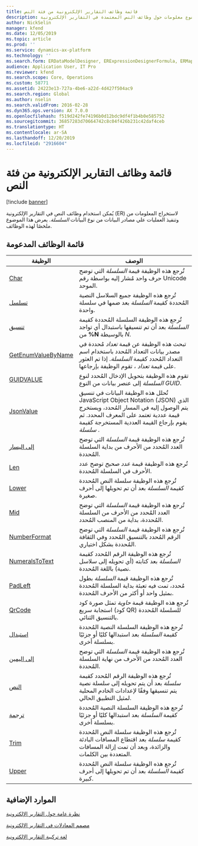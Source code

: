 ```yaml
---
title: قائمة وظائف التقارير الإلكترونية من فئة النص
description: يوفر هذا الموضوع معلومات حول وظائف النص المعتمدة في التقارير الإلكترونية (ER).
author: NickSelin
manager: kfend
ms.date: 12/05/2019
ms.topic: article
ms.prod: ''
ms.service: dynamics-ax-platform
ms.technology: ''
ms.search.form: ERDataModelDesigner, ERExpressionDesignerFormula, ERMappedFormatDesigner, ERModelMappingDesigner
audience: Application User, IT Pro
ms.reviewer: kfend
ms.search.scope: Core, Operations
ms.custom: 58771
ms.assetid: 24223e13-727a-4be6-a22d-4d427f504ac9
ms.search.region: Global
ms.author: nselin
ms.search.validFrom: 2016-02-28
ms.dyn365.ops.version: AX 7.0.0
ms.openlocfilehash: f519d242fe74196b0d12bdc9df4f1b4b0e585752
ms.sourcegitcommit: 36857283d70664742c8c04f426b231c42daf4ceb
ms.translationtype: HT
ms.contentlocale: ar-SA
ms.lasthandoff: 12/20/2019
ms.locfileid: "2916604"
---
```

# <a name="list-of-er-functions-of-the-text-category"></a>قائمة وظائف التقارير الإلكترونية من فئة النص

[!include [banner](../includes/banner.md)]

يُمكن استخدام وظائف النص في التقارير الإلكترونية (ER) لاستخراج المعلومات من وتنفيذ العمليات علي مصادر البيانات من نوع البيانات *السلسلة*. يعرض هذا الموضوع ملخصًا لهذه الوظائف.

## <a name="list-of-supported-functions"></a>قائمة الوظائف المدعومة

| الوظيفة | ‏‏الوصف |
|----------|-------------|
| [Char](er-functions-text-char.md) | تُرجع هذه الوظيفة قيمة *السلسلة* التي توضح حرف واحد مُشار إليه بواسطة رقم Unicode الموحد. |
| [تسلسل](er-functions-text-concatenate.md) | تُرجع هذه الوظيفة جميع السلاسل النصية المُحددة كقيمة *السلسلة* بعد ضمها في سلسلة واحدة. |
| [تنسيق](er-functions-text-format.md) | تُرجع هذه الوظيفة السلسلة المُحددة كقيمة *السلسلة* بعد أن تم تنسيقها باستبدال أي تواجد من **%N** بالوسيطة *N*. |
| [GetEnumValueByName](er-functions-text-getenumvaluebyname.md) | تبحث هذه الوظيفة عن قيمة *تعداد* مُحددة في مصدر بيانات التعداد المُحدد باستخدام اسم التعداد المُحدد كقيمة *السلسلة*. إذا تم العثور على قيمة *تعداد* ، تقوم الوظيفة بإرجاعها. |
| [GUIDVALUE](er-functions-text-guidvalue.md) | تقوم هذه الوظيفة بتحويل الإدخال المُحدد لنوع *السلسلة* إلى عنصر بيانات من النوع *GUID*. |
| [JsonValue](er-functions-text-jsonvalue.md) | تُحلل هذه الوظيفة البيانات في تنسيق JavaScript Object Notation (JSON) الذي يتم الوصول إليه في المسار المُحدد، ويستخرج قيمة عددية تعتمد على المعرف المحدد.‬   ثم يقوم بإرجاع القيمة العددية المستخرجة كقيمة *سلسلة* . |
| [إلى اليسار](er-functions-text-left.md) | تُرجع هذه الوظيفة قيمة *السلسلة* التي توضح العدد المُحدد من الأحرف من بداية السلسلة المُحددة. |
| [Len](er-functions-text-len.md) | تُرجع هذه الوظيفة قيمة *عدد صحيح* توضح عدد الأحرف في السلسلة المُحددة. |
| [Lower](er-functions-text-lower.md) | تُرجع هذه الوظيفة سلسلة النص المُحددة كقيمة *السلسلة* بعد أن تم تحويلها إلى أحرف صغيرة. |
| [Mid](er-functions-text-mid.md) | تُرجع هذه الوظيفة قيمة *السلسلة* التي توضح العدد المُحدد من الأحرف من السلسلة المُحددة، بداية من المنصب المُحدد. |
| [NumberFormat](er-functions-text-numberformat.md) | تُرجع هذه الوظيفة قيمة *السلسلة* التي توضح الرقم المُحدد بالتنسيق المُحدد وفي الثقافة المُحددة بشكل اختياري. |
| [NumeralsToText](er-functions-text-numeralstotext.md) | تُرجع هذه الوظيفة الرقم المُحدد كقيمة *السلسلة* بعد كتابته (أي تحويله إلى سلاسل نصية) باللغة المُحددة. |
| [PadLeft](er-functions-text-padleft.md) | تُرجع هذه الوظيفة قيمة *السلسلة* بطول مُحدد، تمت فيه تعبئة بداية السلسلة المُحددة بمثيل واحد أو أكثر من الأحرف المُحددة. |
| [QrCode](er-functions-text-qrcode.md) | تُرجع هذه الوظيفة قيمة *حاوية* تمثل صورة كود استجابة سريع (كود QR) للسلسلة المُحددة بالتنسيق الثنائي.  |
| [استبدال](er-functions-text-replace.md) | تُرجع هذه الوظيفة السلسلة النصية المُحددة كقيمة *السلسلة* بعد استبدالها كليًا أو جزئيًا بسلسلة أخرى. |
| [إلى اليمين](er-functions-text-right.md) | تُرجع هذه الوظيفة قيمة *السلسلة* التي توضح العدد المُحدد من الأحرف من نهاية السلسلة المُحددة. |
| [النص](er-functions-text-text.md) | تُرجع هذه الوظيفة الرقم المُحدد كقيمة *سلسلة* بعد أن يتم تحويله إلى سلسلة نصية يتم تنسيقها وفقًا لإعدادات الخادم المحلية لمثيل التطبيق الحالي. |
| [ترجمة](er-functions-text-translate.md) | تُرجع هذه الوظيفة السلسلة النصية المُحددة كقيمة *السلسلة* بعد استبدالها كليًا أو جزئيًا بسلسلة أخرى. |
| [Trim](er-functions-text-trim.md) | تُرجع هذه الوظيفة سلسلة النص المُحددة كقيمة *سلسلة* بعد اقتطاع المسافات البادئة والزائدة، وبعد أن تمت إزالة المسافات المتعددة بين الكلمات. |
| [Upper](er-functions-text-upper.md) | تُرجع هذه الوظيفة سلسلة النص المُحددة كقيمة *السلسلة* بعد أن تم تحويلها إلى أحرف كبيرة. |

## <a name="additional-resources"></a>الموارد الإضافية

[نظرة عامة حول التقارير الإلكترونية](general-electronic-reporting.md)

[مصمم المعادلات في التقارير الإلكترونية](general-electronic-reporting-formula-designer.md)

[لغة تركيبة التقارير الإلكترونية](er-formula-language.md)
